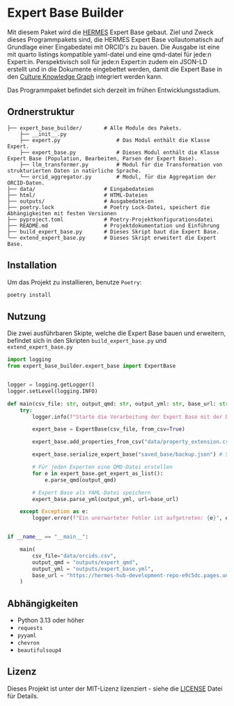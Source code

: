 # Expert Base Builder

Mit diesem Paket wird die [HERMES](https://hermes-hub.de/) Expert Base gebaut.
Ziel und Zweck dieses Programmpakets sind, die HERMES Expert Base vollautomatisch auf Grundlage einer Eingabedatei mit
ORCID's zu bauen. Die Ausgabe ist eine mit quarto listings kompatible yaml-datei und eine qmd-datei für jede:n Expert:in. 
Perspektivisch soll für jede:n Expert:in zudem ein JSON-LD erstellt und in die Dokumente eingebettet werden, damit die Expert Base in den [Culture Knowledge Graph](https://nfdi4culture.de/de/dienste/details/culture-knowledge-graph.html) integriert werden kann.

Das Programmpaket befindet sich derzeit im frühen Entwicklungsstadium.

## Ordnerstruktur

```plaintext
├── expert_base_builder/       # Alle Module des Pakets.
    ├── __init__.py                
    ├── expert.py                  # Das Modul enthält die Klasse Expert.
    ├── expert_base.py             # Dieses Modul enthält die Klasse Expert Base (Population, Bearbeiten, Parsen der Expert Base).
    ├── llm_transformer.py         # Modul für die Transformation von strukturierten Daten in natürliche Sprache.
    └── orcid_aggregator.py        # Modul, für die Aggregation der ORCID-Daten.
├── data/                      # Eingabedateien
├── html/                      # HTML-Dateien
├── outputs/                   # Ausgabedateien
├── poetry.lock                # Poetry Lock-Datei, speichert die Abhängigkeiten mit festen Versionen
├── pyproject.toml             # Poetry-Projektkonfigurationsdatei
├── README.md                  # Projektdokumentation und Einführung
├── build_expert_base.py       # Dieses Skript baut die Expert Base.
└── extend_expert_base.py      # Dieses Skript erweitert die Expert Base.
```

## Installation

Um das Projekt zu installieren, benutze `Poetry`:

```bash
poetry install
```

## Nutzung

Die zwei ausführbaren Skipte, welche die Expert Base bauen und erweitern, befindet sich in den Skripten `build_expert_base.py` und `extend_expert_base.py`

```python
import logging
from expert_base_builder.expert_base import ExpertBase


logger = logging.getLogger()
logger.setLevel(logging.INFO)

def main(csv_file: str, output_qmd: str, output_yml: str, base_url: str) -> None:
    try:
        logger.info(f"Starte die Verarbeitung der Expert Base mit der Datei: {csv_file}")

        expert_base = ExpertBase(csv_file, from_csv=True)

        expert_base.add_properties_from_csv("data/property_extension.csv")

        expert_base.serialize_expert_base("saved_base/backup.json") # Serialisiere die Expert Base als JSON für die Begutachtung.

        # Für jeden Experten eine QMD-Datei erstellen
        for e in expert_base.get_expert_as_list():
            e.parse_qmd(output_qmd)

        # Expert Base als YAML-Datei speichern
        expert_base.parse_yml(output_yml, url=base_url)

    except Exception as e:
        logger.error(f"Ein unerwarteter Fehler ist aufgetreten: {e}", exc_info=True)


if __name__ == "__main__":

    main(
        csv_file="data/orcids.csv",
        output_qmd = "outputs/expert_qmd",
        output_yml = "outputs/expert_base.yml",
        base_url = "https://hermes-hub-development-repo-e9c5dc.pages.uni-marburg.de"
    )

```

## Abhängigkeiten

- Python 3.13 oder höher
- `requests`
- `pyyaml`
- `chevron`
- `beautifulsoup4`

## Lizenz

Dieses Projekt ist unter der MIT-Lizenz lizenziert - siehe die [LICENSE](LICENSE) Datei für Details.

